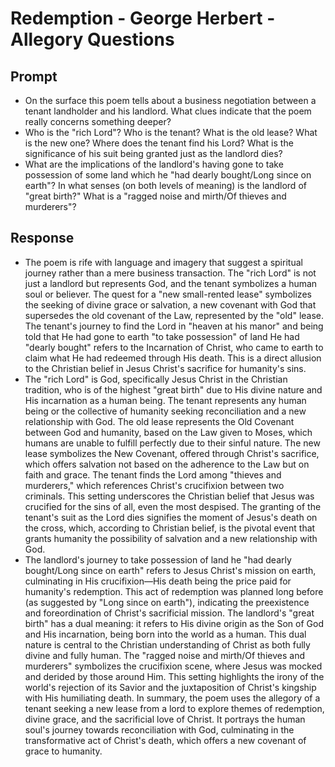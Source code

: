 # Redemption - George Herbert - Allegory Questions

## Prompt

- On the surface this poem tells about a business negotiation between a tenant landholder and his landlord. What clues indicate that the poem really concerns something deeper?
- Who is the "rich Lord"? Who is the tenant? What is the old lease? What is the new one? Where does the tenant find his Lord? What is the significance of his suit being granted just as the landlord dies?
- What are the implications of the landlord's having gone to take possession of some land which he "had dearly bought/Long since on earth"?  In what senses (on both levels of meaning) is the landlord of "great birth?" What is a "ragged noise and mirth/Of thieves and murderers"?

## Response

- The poem is rife with language and imagery that suggest a spiritual journey rather than a mere business transaction. The "rich Lord" is not just a landlord but represents God, and the tenant symbolizes a human soul or believer. The quest for a "new small-rented lease" symbolizes the seeking of divine grace or salvation, a new covenant with God that supersedes the old covenant of the Law, represented by the "old" lease. The tenant's journey to find the Lord in "heaven at his manor" and being told that He had gone to earth "to take possession" of land He had "dearly bought" refers to the Incarnation of Christ, who came to earth to claim what He had redeemed through His death. This is a direct allusion to the Christian belief in Jesus Christ's sacrifice for humanity's sins.
- The "rich Lord" is God, specifically Jesus Christ in the Christian tradition, who is of the highest "great birth" due to His divine nature and His incarnation as a human being. The tenant represents any human being or the collective of humanity seeking reconciliation and a new relationship with God. The old lease represents the Old Covenant between God and humanity, based on the Law given to Moses, which humans are unable to fulfill perfectly due to their sinful nature. The new lease symbolizes the New Covenant, offered through Christ's sacrifice, which offers salvation not based on the adherence to the Law but on faith and grace. The tenant finds the Lord among "thieves and murderers," which references Christ's crucifixion between two criminals. This setting underscores the Christian belief that Jesus was crucified for the sins of all, even the most despised. The granting of the tenant's suit as the Lord dies signifies the moment of Jesus's death on the cross, which, according to Christian belief, is the pivotal event that grants humanity the possibility of salvation and a new relationship with God.
- The landlord's journey to take possession of land he "had dearly bought/Long since on earth" refers to Jesus Christ's mission on earth, culminating in His crucifixion—His death being the price paid for humanity's redemption. This act of redemption was planned long before (as suggested by "Long since on earth"), indicating the preexistence and foreordination of Christ's sacrificial mission. The landlord's "great birth" has a dual meaning: it refers to His divine origin as the Son of God and His incarnation, being born into the world as a human. This dual nature is central to the Christian understanding of Christ as both fully divine and fully human. The "ragged noise and mirth/Of thieves and murderers" symbolizes the crucifixion scene, where Jesus was mocked and derided by those around Him. This setting highlights the irony of the world's rejection of its Savior and the juxtaposition of Christ's kingship with His humiliating death. In summary, the poem uses the allegory of a tenant seeking a new lease from a lord to explore themes of redemption, divine grace, and the sacrificial love of Christ. It portrays the human soul's journey towards reconciliation with God, culminating in the transformative act of Christ's death, which offers a new covenant of grace to humanity.